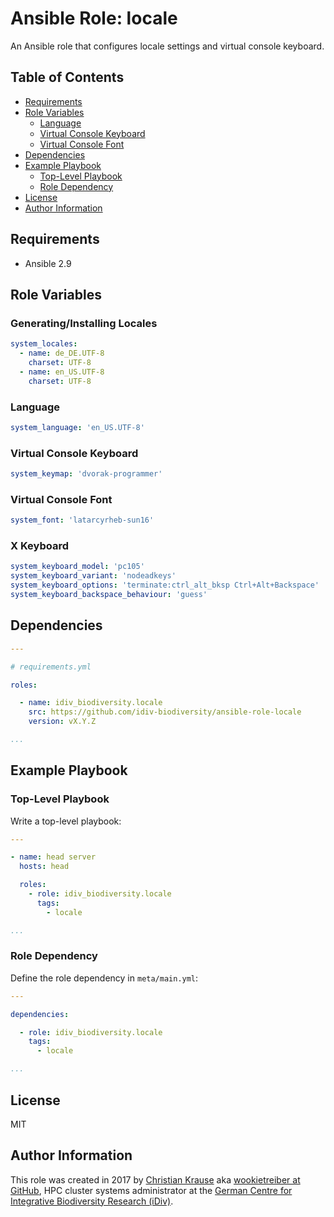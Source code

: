Ansible Role: locale
====================

An Ansible role that configures locale settings and virtual console keyboard.


Table of Contents
-----------------

<!-- toc -->

- [Requirements](#requirements)
- [Role Variables](#role-variables)
  * [Language](#language)
  * [Virtual Console Keyboard](#virtual-console-keyboard)
  * [Virtual Console Font](#virtual-console-font)
- [Dependencies](#dependencies)
- [Example Playbook](#example-playbook)
  * [Top-Level Playbook](#top-level-playbook)
  * [Role Dependency](#role-dependency)
- [License](#license)
- [Author Information](#author-information)

<!-- tocstop -->


Requirements
------------

- Ansible 2.9


Role Variables
--------------

### Generating/Installing Locales

```yml
system_locales:
  - name: de_DE.UTF-8
    charset: UTF-8
  - name: en_US.UTF-8
    charset: UTF-8
```

### Language

```yml
system_language: 'en_US.UTF-8'
```

### Virtual Console Keyboard

```yml
system_keymap: 'dvorak-programmer'
```

### Virtual Console Font

```yml
system_font: 'latarcyrheb-sun16'
```

### X Keyboard

```yml
system_keyboard_model: 'pc105'
system_keyboard_variant: 'nodeadkeys'
system_keyboard_options: 'terminate:ctrl_alt_bksp Ctrl+Alt+Backspace'
system_keyboard_backspace_behaviour: 'guess'
```


Dependencies
------------

```yml
---

# requirements.yml

roles:

  - name: idiv_biodiversity.locale
    src: https://github.com/idiv-biodiversity/ansible-role-locale
    version: vX.Y.Z

...
```


Example Playbook
----------------

### Top-Level Playbook

Write a top-level playbook:

```yml
---

- name: head server
  hosts: head

  roles:
    - role: idiv_biodiversity.locale
      tags:
        - locale

...
```

### Role Dependency

Define the role dependency in `meta/main.yml`:

```yml
---

dependencies:

  - role: idiv_biodiversity.locale
    tags:
      - locale

...
```


License
-------

MIT


Author Information
------------------

This role was created in 2017 by [Christian Krause][author] aka [wookietreiber
at GitHub][wookietreiber], HPC cluster systems administrator at the [German
Centre for Integrative Biodiversity Research (iDiv)][idiv].


[author]: https://www.idiv.de/staff/christian-krause/
[idiv]: https://www.idiv.de/
[wookietreiber]: https://github.com/wookietreiber

